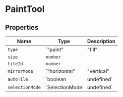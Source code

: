 # PaintTool

## Properties

| Name | Type | Description |
|------|------|-------------|
| `type` | `"paint" | "fill" | "line" | "rectangle" | "picker" | "select" | "stamp" | "magic_wand" | "lasso" | "ellipse" | "polygon"` |  |
| `size` | `number` |  |
| `tileId` | `number` |  |
| `mirrorMode` | `"horizontal" | "vertical" | "both" | "off" | undefined` |  |
| `autoTile` | `boolean | undefined` |  |
| `selectionMode` | `SelectionMode | undefined` |  |

